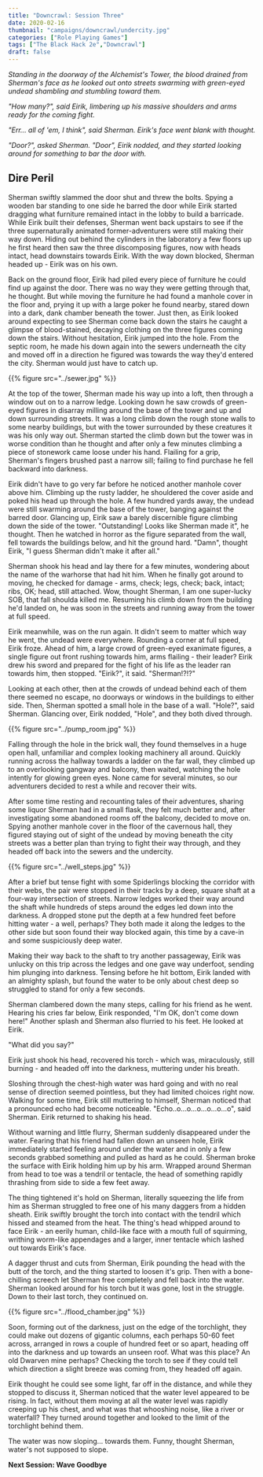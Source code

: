 ```yaml
---
title: "Downcrawl: Session Three"
date: 2020-02-16
thumbnail: "campaigns/downcrawl/undercity.jpg"
categories: ["Role Playing Games"]
tags: ["The Black Hack 2e","Downcrawl"]
draft: false
---
```


_Standing in the doorway of the Alchemist's Tower, the blood drained from Sherman's face as he looked out onto streets swarming with green-eyed undead shambling and stumbling toward them._

_"How many?", said Eirik, limbering up his massive shoulders and arms ready for the coming fight._

_"Err... all of 'em, I think", said Sherman. Eirik's face went blank with thought._

_"Door?", asked Sherman. "Door", Eirik nodded, and they started looking around for something to bar the door with._

## Dire Peril

Sherman swiftly slammed the door shut and threw the bolts. Spying a wooden bar standing to one side he barred the door while Eirik started dragging what furniture remained intact in the lobby to build a barricade. While Eirik built their defenses, Sherman went back upstairs to see if the three supernaturally animated former-adventurers were still making their way down. Hiding out behind the cylinders in the laboratory a few floors up he first heard then saw the three discomposing figures, now with heads intact, head downstairs towards Eirik. With the way down blocked, Sherman headed up - Eirik was on his own.

Back on the ground floor, Eirik had piled every piece of furniture he could find up against the door. There was no way they were getting through that, he thought. But while moving the furniture he had found a manhole cover in the floor and, prying it up with a large poker he found nearby, stared down into a dark, dank chamber beneath the tower. Just then, as Eirik looked around expecting to see Sherman come back down the stairs he caught a glimpse of blood-stained, decaying clothing on the three figures coming down the stairs. Without hesitation, Eirik jumped into the hole. From the septic room, he made his down again into the sewers underneath the city and moved off in a direction he figured was towards the way they'd entered the city. Sherman would just have to catch up.

{{% figure src="../sewer.jpg" %}}

At the top of the tower, Sherman made his way up into a loft, then through a window out on to a narrow ledge. Looking down he saw crowds of green-eyed figures in disarray milling around the base of the tower and up and down surrounding streets. It was a long climb down the rough stone walls to some nearby buildings, but with the tower surrounded by these creatures it was his only way out. Sherman started the climb down but the tower was in worse condition than he thought and after only a few minutes climbing a piece of stonework came loose under his hand. Flailing for a grip, Sherman's fingers brushed past a narrow sill; failing to find purchase he fell backward into darkness.

Eirik didn't have to go very far before he noticed another manhole cover above him. Climbing up the rusty ladder, he shouldered the cover aside and poked his head up through the hole. A few hundred yards away, the undead were still swarming around the base of the tower, banging against the barred door. Glancing up, Eirik saw a barely discernible figure climbing down the side of the tower. "Outstanding! Looks like Sherman made it", he thought. Then he watched in horror as the figure separated from the wall, fell towards the buildings below, and hit the ground hard. "Damn", thought Eirik, "I guess Sherman didn't make it after all."

Sherman shook his head and lay there for a few minutes, wondering about the name of the warhorse that had hit him. When he finally got around to moving, he checked for damage - arms, check; legs, check; back, intact; ribs, OK; head, still attached. Wow, thought Sherman, I am one super-lucky SOB, that fall shoulda killed me. Resuming his climb down from the building he'd landed on, he was soon in the streets and running away from the tower at full speed.

Eirik meanwhile, was on the run again. It didn't seem to matter which way he went, the undead were everywhere. Rounding a corner at full speed, Eirik froze. Ahead of him, a large crowd of green-eyed exanimate figures, a single figure out front rushing towards him, arms flailing - their leader? Eirik drew his sword and prepared for the fight of his life as the leader ran towards him, then stopped. "Eirik?", it said. "Sherman!?!?"

Looking at each other, then at the crowds of undead behind each of them there seemed no escape, no doorways or windows in the buildings to either side. Then, Sherman spotted a small hole in the base of a wall. "Hole?", said Sherman. Glancing over, Eirik nodded, "Hole", and they both dived through. 

{{% figure src="../pump_room.jpg" %}}

Falling through the hole in the brick wall, they found themselves in a huge open hall, unfamiliar and complex looking machinery all around. Quickly running across the hallway towards a ladder on the far wall, they climbed up to an overlooking gangway and balcony, then waited, watching the hole intently for glowing green eyes. None came for several minutes, so our adventurers decided to rest a while and recover their wits.

After some time resting and recounting tales of their adventures, sharing some liquor Sherman had in a small flask, they felt much better and, after investigating some abandoned rooms off the balcony, decided to move on. Spying another manhole cover in the floor of the cavernous hall, they figured staying out of sight of the undead by moving beneath the city streets was a better plan than trying to fight their way through, and they headed off back into the sewers and the undercity.

{{% figure src="../well_steps.jpg" %}}

After a brief but tense fight with some Spiderlings blocking the corridor with their webs, the pair were stopped in their tracks by a deep, square shaft at a four-way intersection of streets. Narrow ledges worked their way around the shaft while hundreds of steps around the edges led down into the darkness. A dropped stone put the depth at a few hundred feet before hitting water - a well, perhaps? They both made it along the ledges to the other side but soon found their way blocked again, this time by a cave-in and some suspiciously deep water.

Making their way back to the shaft to try another passageway, Eirik was unlucky on this trip across the ledges and one gave way underfoot, sending him plunging into darkness. Tensing before he hit bottom, Eirik landed with an almighty splash, but found the water to be only about chest deep so struggled to stand for only a few seconds.

Sherman clambered down the many steps, calling for his friend as he went. Hearing his cries far below, Eirik responded, "I'm OK, don't come down here!" Another splash and Sherman also flurried to his feet. He looked at Eirik.

"What did you say?"

Eirik just shook his head, recovered his torch - which was, miraculously, still burning - and headed off into the darkness, muttering under his breath.

Sloshing through the chest-high water was hard going and with no real sense of direction seemed pointless, but they had limited choices right now. Walking for some time, Eirik still muttering to himself, Sherman noticed that a pronounced echo had become noticeable. "Echo..o...o...o...o...o...o", said Sherman. Eirik returned to shaking his head.

Without warning and little flurry, Sherman suddenly disappeared under the water. Fearing that his friend had fallen down an unseen hole, Eirik immediately started feeling around under the water and in only a few seconds grabbed something and pulled as hard as he could. Sherman broke the surface with Eirik holding him up by his arm. Wrapped around Sherman from head to toe was a tendril or tentacle, the head of something rapidly thrashing from side to side a few feet away.

The thing tightened it's hold on Sherman, literally squeezing the life from him as Sherman struggled to free one of his many daggers from a hidden sheath. Eirik swiftly brought the torch into contact with the tendril which hissed and steamed from the heat. The thing's head whipped around to face Eirik - an eerily human, child-like face with a mouth full of squirming, writhing worm-like appendages and a larger, inner tentacle which lashed out towards Eirik's face.

A dagger thrust and cuts from Sherman, Eirik pounding the head with the butt of the torch, and the thing started to loosen it's grip. Then with a bone-chilling screech let Sherman free completely and fell back into the water. Sherman looked around for his torch but it was gone, lost in the struggle. Down to their last torch, they continued on.

{{% figure src="../flood_chamber.jpg" %}}

Soon, forming out of the darkness, just on the edge of the torchlight, they could make out dozens of gigantic columns, each perhaps 50-60 feet across, arranged in rows a couple of hundred feet or so apart, heading off into the darkness and up towards an unseen roof. What was this place? An old Dwarven mine perhaps? Checking the torch to see if they could tell which direction a slight breeze was coming from, they headed off again.

Eirik thought he could see some light, far off in the distance, and while they stopped to discuss it, Sherman noticed that the water level appeared to be rising. In fact, without them moving at all the water level was rapidly creeping up his chest, and what was that whooshing noise, like a river or waterfall?  They turned around together and looked to the limit of the torchlight behind them.

The water was now sloping... towards them. Funny, thought Sherman, water's not supposed to slope.

**Next Session: Wave Goodbye**
